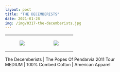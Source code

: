 ```yaml
---
layout: post
title: "THE DECEMBERISTS"
date: 2021-01-28
img: /img/0317-the-decemberists.jpg
---
```




<table style="width:100%;"><tr><td style="vertical-align:top;">
      <figure class="tmblr-full" data-orig-height="2048" data-orig-width="1365" data-orig-src="https://concertshirts.netlify.app/shirts/0317/0317-01.jpg"><img src="https://64.media.tumblr.com/7b0afb31a28ae5c3288ca0e5a577ed6b/4f3067dfa30ea566-53/s540x810/dca7895910a51cba1a5e9b3f2a366409c49a645e.jpg" data-orig-height="2048" data-orig-width="1365" data-orig-src="https://concertshirts.netlify.app/shirts/0317/0317-01.jpg"/></figure></td>
    <td style="vertical-align:top;">
      <figure class="tmblr-full" data-orig-height="2048" data-orig-width="1365" data-orig-src="https://concertshirts.netlify.app/shirts/0317/0317-02.jpg"><img src="https://64.media.tumblr.com/5a8bfed277cefaf456cd61205bc5ba88/4f3067dfa30ea566-2c/s540x810/4bd1060f454c177fc17a1aa0f0125f123fb344f4.jpg" data-orig-height="2048" data-orig-width="1365" data-orig-src="https://concertshirts.netlify.app/shirts/0317/0317-02.jpg"/></figure></td>
  </tr></table><p>
  The Decemberists | The Popes Of Pendarvia 2011 Tour<br/>MEDIUM | 100% Combed Cotton | American Apparel
</p>
